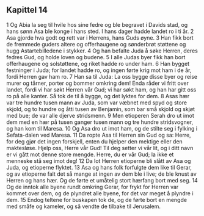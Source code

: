 ## Kapittel 14

1 Og Abia la seg til hvile hos sine fedre og ble begravet i Davids stad, og hans sønn Asa ble konge i hans sted. I hans dager hadde landet ro i ti år.
2 Asa gjorde hva godt og rett var i Herrens, hans Guds øyne.
3 Han fikk bort de fremmede guders altere og offerhaugene og sønderbrøt støttene og hugg Astartebilledene i stykker.
4 Og han befalte Juda å søke Herren, deres fedres Gud, og holde loven og budene.
5 I alle Judas byer fikk han bort offerhaugene og solstøttene, og riket hadde ro under ham.
6 Han bygget festninger i Juda; for landet hadde ro, og ingen førte krig mot ham i de år, fordi Herren gav ham ro.
7 Han sa til Juda: La oss bygge disse byer og reise murer og tårner, porter og bommer omkring dem! Enda råder vi fritt over landet, fordi vi har søkt Herren vår Gud; vi har søkt ham, og han har gitt oss ro på alle kanter. Så tok de til å bygge, og det lyktes for dem.
8 Asas hær var tre hundre tusen mann av Juda, som var væbnet med spyd og store skjold, og to hundre og åtti tusen av Benjamin, som bar små skjold og skjøt med bue; de var alle djerve stridsmenn.
9 Men etioperen Serah dro ut imot dem med en hær på tusen ganger tusen mann og tre hundre stridsvogner, og han kom til Maresa.
10 Og Asa dro ut imot ham, og de stilte seg i fylking i Sefata-dalen ved Maresa.
11 Da ropte Asa til Herren sin Gud og sa: Herre, for deg gjør det ingen forskjell, enten du hjelper den mektige eller den maktesløse. Hjelp oss, Herre vår Gud! Til deg setter vi vår lit, og i ditt navn er vi gått mot denne store mengde. Herre, du er vår Gud; la ikke et menneske stå seg imot deg!
12 Da lot Herren etioperne bli slått av Asa og Juda, og etioperne flyktet.
13 Asa og hans folk forfulgte dem like til Gerar, og av etioperne falt det så mange at ingen av dem ble i live; de ble knust av Herren og hans hær. Og de førte et umåtelig stort hærfang bort med seg.
14 Og de inntok alle byene rundt omkring Gerar, for frykt for Herren var kommet over dem, og de plyndret alle byene, for det var meget å plyndre i dem.
15 Endog teltene for buskapen tok de, og de førte bort en mengde med småfe og kameler, og så vendte de tilbake til Jerusalem.
